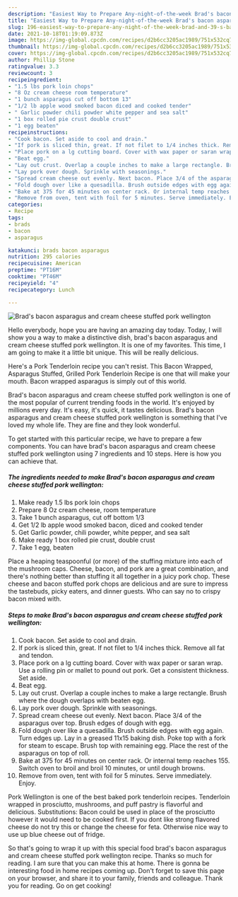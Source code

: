 ```yaml
---
description: "Easiest Way to Prepare Any-night-of-the-week Brad's bacon asparagus and cream cheese stuffed pork wellington"
title: "Easiest Way to Prepare Any-night-of-the-week Brad's bacon asparagus and cream cheese stuffed pork wellington"
slug: 196-easiest-way-to-prepare-any-night-of-the-week-brad-and-39-s-bacon-asparagus-and-cream-cheese-stuffed-pork-wellington
date: 2021-10-18T01:19:09.873Z
image: https://img-global.cpcdn.com/recipes/d2b6cc3205ac1989/751x532cq70/brads-bacon-asparagus-and-cream-cheese-stuffed-pork-wellington-recipe-main-photo.jpg
thumbnail: https://img-global.cpcdn.com/recipes/d2b6cc3205ac1989/751x532cq70/brads-bacon-asparagus-and-cream-cheese-stuffed-pork-wellington-recipe-main-photo.jpg
cover: https://img-global.cpcdn.com/recipes/d2b6cc3205ac1989/751x532cq70/brads-bacon-asparagus-and-cream-cheese-stuffed-pork-wellington-recipe-main-photo.jpg
author: Phillip Stone
ratingvalue: 3.3
reviewcount: 3
recipeingredient:
- "1.5 lbs pork loin chops"
- "8 Oz cream cheese room temperature"
- "1 bunch asparagus cut off bottom 13"
- "1/2 lb apple wood smoked bacon diced and cooked tender"
- " Garlic powder chili powder white pepper and sea salt"
- "1 box rolled pie crust double crust"
- "1 egg beaten"
recipeinstructions:
- "Cook bacon. Set aside to cool and drain."
- "If pork is sliced thin, great. If not filet to 1/4 inches thick. Remove all fat and tendon."
- "Place pork on a lg cutting board. Cover with wax paper or saran wrap. Use a rolling pin or mallet to pound out pork. Get a consistent thickness. Set aside."
- "Beat egg."
- "Lay out crust. Overlap a couple inches to make a large rectangle. Brush where the dough overlaps with beaten egg."
- "Lay pork over dough. Sprinkle with seasonings."
- "Spread cream cheese out evenly. Next bacon. Place 3/4 of the asparagus over top. Brush edges of dough with egg."
- "Fold dough over like a quesadilla. Brush outside edges with egg again. Turn edges up. Lay in a greased 11x15 baking dish. Poke top with a fork for steam to escape. Brush top with remaining egg. Place the rest of the asparagus on top of roll."
- "Bake at 375 for 45 minutes on center rack. Or internal temp reaches 155. Switch oven to broil and broil 10 minutes, or until dough browns."
- "Remove from oven, tent with foil for 5 minutes. Serve immediately. Enjoy."
categories:
- Recipe
tags:
- brads
- bacon
- asparagus

katakunci: brads bacon asparagus 
nutrition: 295 calories
recipecuisine: American
preptime: "PT16M"
cooktime: "PT46M"
recipeyield: "4"
recipecategory: Lunch

---
```



![Brad&#39;s bacon asparagus and cream cheese stuffed pork wellington](https://img-global.cpcdn.com/recipes/d2b6cc3205ac1989/751x532cq70/brads-bacon-asparagus-and-cream-cheese-stuffed-pork-wellington-recipe-main-photo.jpg)

Hello everybody, hope you are having an amazing day today. Today, I will show you a way to make a distinctive dish, brad&#39;s bacon asparagus and cream cheese stuffed pork wellington. It is one of my favorites. This time, I am going to make it a little bit unique. This will be really delicious.

Here&#39;s a Pork Tenderloin recipe you can&#39;t resist. This Bacon Wrapped, Asparagus Stuffed, Grilled Pork Tenderloin Recipe is one that will make your mouth. Bacon wrapped asparagus is simply out of this world.

Brad&#39;s bacon asparagus and cream cheese stuffed pork wellington is one of the most popular of current trending foods in the world. It's enjoyed by millions every day. It's easy, it's quick, it tastes delicious. Brad&#39;s bacon asparagus and cream cheese stuffed pork wellington is something that I've loved my whole life. They are fine and they look wonderful.


To get started with this particular recipe, we have to prepare a few components. You can have brad&#39;s bacon asparagus and cream cheese stuffed pork wellington using 7 ingredients and 10 steps. Here is how you can achieve that.

<!--inarticleads1-->

##### The ingredients needed to make Brad&#39;s bacon asparagus and cream cheese stuffed pork wellington:

1. Make ready 1.5 lbs pork loin chops
1. Prepare 8 Oz cream cheese, room temperature
1. Take 1 bunch asparagus, cut off bottom 1/3
1. Get 1/2 lb apple wood smoked bacon, diced and cooked tender
1. Get  Garlic powder, chili powder, white pepper, and sea salt
1. Make ready 1 box rolled pie crust, double crust
1. Take 1 egg, beaten


Place a heaping teaspoonful (or more) of the stuffing mixture into each of the mushroom caps. Cheese, bacon, and pork are a great combination, and there&#39;s nothing better than stuffing it all together in a juicy pork chop. These cheese and bacon stuffed pork chops are delicious and are sure to impress the tastebuds, picky eaters, and dinner guests. Who can say no to crispy bacon mixed with. 

<!--inarticleads2-->

##### Steps to make Brad&#39;s bacon asparagus and cream cheese stuffed pork wellington:

1. Cook bacon. Set aside to cool and drain.
1. If pork is sliced thin, great. If not filet to 1/4 inches thick. Remove all fat and tendon.
1. Place pork on a lg cutting board. Cover with wax paper or saran wrap. Use a rolling pin or mallet to pound out pork. Get a consistent thickness. Set aside.
1. Beat egg.
1. Lay out crust. Overlap a couple inches to make a large rectangle. Brush where the dough overlaps with beaten egg.
1. Lay pork over dough. Sprinkle with seasonings.
1. Spread cream cheese out evenly. Next bacon. Place 3/4 of the asparagus over top. Brush edges of dough with egg.
1. Fold dough over like a quesadilla. Brush outside edges with egg again. Turn edges up. Lay in a greased 11x15 baking dish. Poke top with a fork for steam to escape. Brush top with remaining egg. Place the rest of the asparagus on top of roll.
1. Bake at 375 for 45 minutes on center rack. Or internal temp reaches 155. Switch oven to broil and broil 10 minutes, or until dough browns.
1. Remove from oven, tent with foil for 5 minutes. Serve immediately. Enjoy.


Pork Wellington is one of the best baked pork tenderloin recipes. Tenderloin wrapped in prosciutto, mushrooms, and puff pastry is flavorful and delicious. Substitutions: Bacon could be used in place of the prosciutto however it would need to be cooked first. If you dont like strong flavored cheese do not try this or change the cheese for feta. Otherwise nice way to use up blue cheese out of fridge. 

So that's going to wrap it up with this special food brad&#39;s bacon asparagus and cream cheese stuffed pork wellington recipe. Thanks so much for reading. I am sure that you can make this at home. There is gonna be interesting food in home recipes coming up. Don't forget to save this page on your browser, and share it to your family, friends and colleague. Thank you for reading. Go on get cooking!
